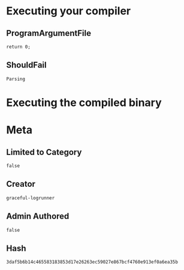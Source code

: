 # Executing your compiler

## ProgramArgumentFile

```
return 0;
```

## ShouldFail

```
Parsing
```

# Executing the compiled binary

# Meta

## Limited to Category

```
false
```

## Creator

```
graceful-logrunner
```

## Admin Authored

```
false
```

## Hash

```
3daf5b6b14c465583183853d17e26263ec59027e867bcf4760e913ef0a6ea35b
```
